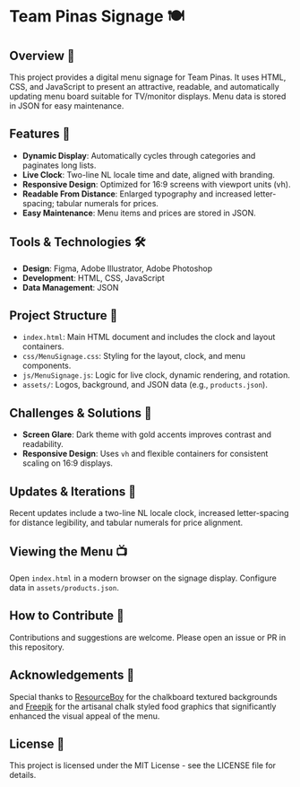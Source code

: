 # Team Pinas Signage 🍽️

## Overview 📝

This project provides a digital menu signage for Team Pinas. It uses HTML, CSS, and JavaScript to present an attractive, readable, and automatically updating menu board suitable for TV/monitor displays. Menu data is stored in JSON for easy maintenance.

## Features 🌟

- **Dynamic Display**: Automatically cycles through categories and paginates long lists.
- **Live Clock**: Two-line NL locale time and date, aligned with branding.
- **Responsive Design**: Optimized for 16:9 screens with viewport units (vh).
- **Readable From Distance**: Enlarged typography and increased letter-spacing; tabular numerals for prices.
- **Easy Maintenance**: Menu items and prices are stored in JSON.

## Tools & Technologies 🛠️

- **Design**: Figma, Adobe Illustrator, Adobe Photoshop
- **Development**: HTML, CSS, JavaScript
- **Data Management**: JSON

## Project Structure 📁

- `index.html`: Main HTML document and includes the clock and layout containers.
- `css/MenuSignage.css`: Styling for the layout, clock, and menu components.
- `js/MenuSignage.js`: Logic for live clock, dynamic rendering, and rotation.
- `assets/`: Logos, background, and JSON data (e.g., `products.json`).

## Challenges & Solutions 🧠

- **Screen Glare**: Dark theme with gold accents improves contrast and readability.
- **Responsive Design**: Uses `vh` and flexible containers for consistent scaling on 16:9 displays.

## Updates & Iterations 🔄

Recent updates include a two-line NL locale clock, increased letter-spacing for distance legibility, and tabular numerals for price alignment.

## Viewing the Menu 📺

Open `index.html` in a modern browser on the signage display. Configure data in `assets/products.json`.

## How to Contribute 🤝

Contributions and suggestions are welcome. Please open an issue or PR in this repository.

## Acknowledgements 🙏

Special thanks to [ResourceBoy](https://resourceboy.com/textures/) for the chalkboard textured backgrounds and [Freepik](https://www.freepik.com/) for the artisanal chalk styled food graphics that significantly enhanced the visual appeal of the menu.

## License 📜

This project is licensed under the MIT License - see the LICENSE file for details.
